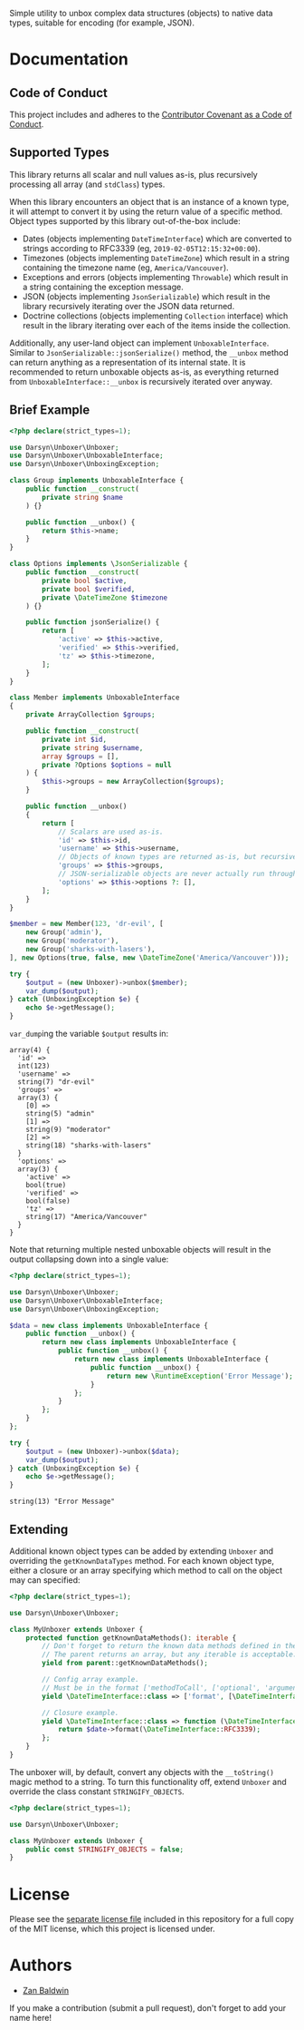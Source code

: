 Simple utility to unbox complex data structures (objects) to native data types,
suitable for encoding (for example, JSON).

# Documentation

## Code of Conduct

This project includes and adheres to the [Contributor Covenant as a Code of
Conduct](CODE_OF_CONDUCT.md).

## Supported Types

This library returns all scalar and null values as-is, plus recursively
processing all array (and `stdClass`) types.

When this library encounters an object that is an instance of a known type, it
will attempt to convert it by using the return value of a specific method.
Object types supported by this library out-of-the-box include:

- Dates (objects implementing `DateTimeInterface`) which are converted to
  strings according to RFC3339 (eg, `2019-02-05T12:15:32+00:00`).
- Timezones (objects implementing `DateTimeZone`) which result in a string
  containing the timezone name (eg, `America/Vancouver`).
- Exceptions and errors (objects implementing `Throwable`) which result in a
  string containing the exception message.
- JSON (objects implementing `JsonSerializable`) which result in the library
  recursively iterating over the JSON data returned.
- Doctrine collections (objects implementing `Collection` interface) which
  result in the library iterating over each of the items inside the collection.

Additionally, any user-land object can implement `UnboxableInterface`. Similar
to `JsonSerializable::jsonSerialize()` method, the `__unbox` method can return
anything as a representation of its internal state.
It is recommended to return unboxable objects as-is, as everything returned from
`UnboxableInterface::__unbox` is recursively iterated over anyway.

## Brief Example

```php
<?php declare(strict_types=1);

use Darsyn\Unboxer\Unboxer;
use Darsyn\Unboxer\UnboxableInterface;
use Darsyn\Unboxer\UnboxingException;

class Group implements UnboxableInterface {
    public function __construct(
        private string $name
    ) {}

    public function __unbox() {
        return $this->name;
    }
}

class Options implements \JsonSerializable {
    public function __construct(
        private bool $active,
        private bool $verified,
        private \DateTimeZone $timezone
    ) {}

    public function jsonSerialize() {
        return [
            'active' => $this->active,
            'verified' => $this->verified,
            'tz' => $this->timezone,
        ];
    }
}

class Member implements UnboxableInterface
{
    private ArrayCollection $groups;

    public function __construct(
        private int $id,
        private string $username,
        array $groups = [],
        private ?Options $options = null
    ) {
        $this->groups = new ArrayCollection($groups);
    }

    public function __unbox()
    {
        return [
            // Scalars are used as-is.
            'id' => $this->id,
            'username' => $this->username,
            // Objects of known types are returned as-is, but recursively iterated over.
            'groups' => $this->groups,
            // JSON-serializable objects are never actually run through json_encode().
            'options' => $this->options ?: [],
        ];
    }
}

$member = new Member(123, 'dr-evil', [
    new Group('admin'),
    new Group('moderator'),
    new Group('sharks-with-lasers'),
], new Options(true, false, new \DateTimeZone('America/Vancouver')));

try {
    $output = (new Unboxer)->unbox($member);
    var_dump($output);
} catch (UnboxingException $e) {
    echo $e->getMessage();
}
```

`var_dump`ing the variable `$output` results in:

```
array(4) {
  'id' =>
  int(123)
  'username' =>
  string(7) "dr-evil"
  'groups' =>
  array(3) {
    [0] =>
    string(5) "admin"
    [1] =>
    string(9) "moderator"
    [2] =>
    string(18) "sharks-with-lasers"
  }
  'options' =>
  array(3) {
    'active' =>
    bool(true)
    'verified' =>
    bool(false)
    'tz' =>
    string(17) "America/Vancouver"
  }
}
```

Note that returning multiple nested unboxable objects will result in the output
collapsing down into a single value:

```php
<?php declare(strict_types=1);

use Darsyn\Unboxer\Unboxer;
use Darsyn\Unboxer\UnboxableInterface;
use Darsyn\Unboxer\UnboxingException;

$data = new class implements UnboxableInterface {
    public function __unbox() {
        return new class implements UnboxableInterface {
            public function __unbox() {
                return new class implements UnboxableInterface {
                    public function __unbox() {
                        return new \RuntimeException('Error Message');
                    }
                };
            }
        };
    }
};

try {
    $output = (new Unboxer)->unbox($data);
    var_dump($output);
} catch (UnboxingException $e) {
    echo $e->getMessage();
}
```

```
string(13) "Error Message"
```

## Extending

Additional known object types can be added by extending `Unboxer` and overriding
the `getKnownDataTypes` method. For each known object type, either a closure or
an array specifying which method to call on the object may can specified:

```php
<?php declare(strict_types=1);

use Darsyn\Unboxer\Unboxer;

class MyUnboxer extends Unboxer {
    protected function getKnownDataMethods(): iterable {
        // Don't forget to return the known data methods defined in the original, parent Unboxer.
        // The parent returns an array, but any iterable is acceptable.
        yield from parent::getKnownDataMethods();

        // Config array example.
        // Must be in the format ['methodToCall', ['optional', 'arguments', 'array']].
        yield \DateTimeInterface::class => ['format', [\DateTimeInterface::RFC3339]];

        // Closure example.
        yield \DateTimeInterface::class => function (\DateTimeInterface $date): string {
            return $date->format(\DateTimeInterface::RFC3339);
        };
    }
}
```

The unboxer will, by default, convert any objects with the `__toString()` magic
method to a string. To turn this functionality off, extend `Unboxer` and
override the class constant `STRINGIFY_OBJECTS`.

```php
<?php declare(strict_types=1);

use Darsyn\Unboxer\Unboxer;

class MyUnboxer extends Unboxer {
    public const STRINGIFY_OBJECTS = false;
}
```

# License

Please see the [separate license file](LICENSE.md) included in this repository
for a full copy of the MIT license, which this project is licensed under.

# Authors

- [Zan Baldwin](https://zanbaldwin.com)

If you make a contribution (submit a pull request), don't forget to add your
name here!
